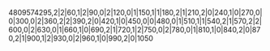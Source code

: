 4809574295,2|2|60,1|2|90,0|2|120,0|1|150,1|1|180,2|1|210,2|0|240,1|0|270,0|0|300,0|2|360,2|2|390,2|0|420,1|0|450,0|0|480,0|1|510,1|1|540,2|1|570,2|2|600,0|2|630,0|1|660,1|0|690,2|1|720,1|2|750,0|2|780,0|1|810,1|0|840,2|0|870,2|1|900,1|2|930,0|2|960,1|0|990,2|0|1050
